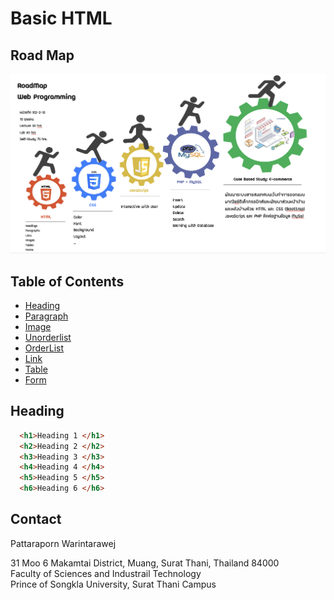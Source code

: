 # Basic HTML

<!-- > Outline a brief description of your project.
> Live demo [_here_](https://www.example.com). If you have the project hosted somewhere, include the link here. -->
## Road Map
!['roadmap'](images/roadmap.png)

## Table of Contents
* [Heading](#heading)
* [Paragraph](#paragraph)
* [Image](#image)
* [Unorderlist](#underlist)
* [OrderList](#orderlist)
* [Link](#link)
* [Table](#table)
* [Form](#form)
<!-- * [License](#license) -->


## Heading

```html
  <h1>Heading 1 </h1>
  <h2>Heading 2 </h2>
  <h3>Heading 3 </h3>
  <h4>Heading 4 </h4>
  <h5>Heading 5 </h5>
  <h6>Heading 6 </h6>
```



## Contact

Pattaraporn Warintarawej

31 Moo 6 Makamtai District, Muang, Surat Thani, Thailand 84000<br>
Faculty of Sciences and Industrail Technology<br>
Prince of Songkla University, Surat Thani Campus




